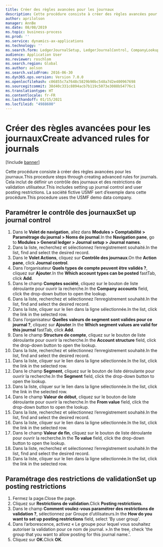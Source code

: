 ```yaml
---
title: Créer des règles avancées pour les journaux
description: Cette procédure consiste à créer des règles avancées pour les journaux.
author: aprilolson
manager: AnnBe
ms.date: 08/08/2019
ms.topic: business-process
ms.prod: ''
ms.service: dynamics-ax-applications
ms.technology: ''
ms.search.form: LedgerJournalSetup, LedgerJournalControl, CompanyLookup, LedgerJournalPostControl
audience: Application User
ms.reviewer: roschlom
ms.search.region: Global
ms.author: aolson
ms.search.validFrom: 2016-06-30
ms.dyn365.ops.version: Version 7.0.0
ms.openlocfilehash: c06855c7a7648c5829b90bc548a7d2e400967698
ms.sourcegitcommit: 38d40c331c8894acb7b119c5073e3088b54776c1
ms.translationtype: HT
ms.contentlocale: fr-FR
ms.lasthandoff: 01/15/2021
ms.locfileid: "4988600"
---
```

# <a name="create-advanced-rules-for-journals"></a><span data-ttu-id="c0316-103">Créer des règles avancées pour les journaux</span><span class="sxs-lookup"><span data-stu-id="c0316-103">Create advanced rules for journals</span></span>

[!include [banner](../../includes/banner.md)]

<span data-ttu-id="c0316-104">Cette procédure consiste à créer des règles avancées pour les journaux.</span><span class="sxs-lookup"><span data-stu-id="c0316-104">This procedure steps through creating advanced rules for journals.</span></span> <span data-ttu-id="c0316-105">Cela inclut de définir un contrôle des journaux et des restrictions de validation utilisateur.</span><span class="sxs-lookup"><span data-stu-id="c0316-105">This includes setting up journal control and user posting restrictions.</span></span> <span data-ttu-id="c0316-106">La société fictive USMF sert d’exemple dans cette procédure.</span><span class="sxs-lookup"><span data-stu-id="c0316-106">This procedure uses the USMF demo data company.</span></span>


## <a name="set-up-journal-control"></a><span data-ttu-id="c0316-107">Paramétrer le contrôle des journaux</span><span class="sxs-lookup"><span data-stu-id="c0316-107">Set up journal control</span></span>
1. <span data-ttu-id="c0316-108">Dans le **Volet de navigation**, allez dans **Modules > Comptabilité > Paramétrage du journal > Noms de journal**.</span><span class="sxs-lookup"><span data-stu-id="c0316-108">In the **Navigation pane**, go to **Modules > General ledger > Journal setup > Journal names**.</span></span>
2. <span data-ttu-id="c0316-109">Dans la liste, recherchez et sélectionnez l’enregistrement souhaité.</span><span class="sxs-lookup"><span data-stu-id="c0316-109">In the list, find and select the desired record.</span></span>
3. <span data-ttu-id="c0316-110">Dans le **Volet Actions**, cliquez sur **Contrôle des journaux**.</span><span class="sxs-lookup"><span data-stu-id="c0316-110">On the **Action pane**, click **Journal control**.</span></span>
4. <span data-ttu-id="c0316-111">Dans l’organisateur **Quels types de compte peuvent être validés ?**, cliquez sur **Ajouter**.</span><span class="sxs-lookup"><span data-stu-id="c0316-111">In the **Which account types can be posted** fastTab, click **Add**.</span></span>
5. <span data-ttu-id="c0316-112">Dans le champ **Comptes société**, cliquez sur le bouton de liste déroulante pour ouvrir la recherche.</span><span class="sxs-lookup"><span data-stu-id="c0316-112">In the **Company accounts** field, click the drop-down button to open the lookup.</span></span>
6. <span data-ttu-id="c0316-113">Dans la liste, recherchez et sélectionnez l’enregistrement souhaité.</span><span class="sxs-lookup"><span data-stu-id="c0316-113">In the list, find and select the desired record.</span></span>
7. <span data-ttu-id="c0316-114">Dans la liste, cliquer sur le lien dans la ligne sélectionnée.</span><span class="sxs-lookup"><span data-stu-id="c0316-114">In the list, click the link in the selected row.</span></span>
8. <span data-ttu-id="c0316-115">Dans l’organisateur **Quelles valeurs de segment sont valides pour ce journal ?**, cliquez sur **Ajouter**.</span><span class="sxs-lookup"><span data-stu-id="c0316-115">In the **Which segment values are valid for this journal** fastTab, click **Add**.</span></span>
9. <span data-ttu-id="c0316-116">Dans le champ **Structure de compte**, cliquez sur le bouton de liste déroulante pour ouvrir la recherche.</span><span class="sxs-lookup"><span data-stu-id="c0316-116">In the **Account structure** field, click the drop-down button to open the lookup.</span></span>
10. <span data-ttu-id="c0316-117">Dans la liste, recherchez et sélectionnez l’enregistrement souhaité.</span><span class="sxs-lookup"><span data-stu-id="c0316-117">In the list, find and select the desired record.</span></span>
11. <span data-ttu-id="c0316-118">Dans la liste, cliquer sur le lien dans la ligne sélectionnée.</span><span class="sxs-lookup"><span data-stu-id="c0316-118">In the list, click the link in the selected row.</span></span>
12. <span data-ttu-id="c0316-119">Dans le champ **Segment**, cliquez sur le bouton de liste déroulante pour ouvrir la recherche.</span><span class="sxs-lookup"><span data-stu-id="c0316-119">In the **Segment** field, click the drop-down button to open the lookup.</span></span>
13. <span data-ttu-id="c0316-120">Dans la liste, cliquer sur le lien dans la ligne sélectionnée.</span><span class="sxs-lookup"><span data-stu-id="c0316-120">In the list, click the link in the selected row.</span></span>
14. <span data-ttu-id="c0316-121">Dans le champ **Valeur de début**, cliquez sur le bouton de liste déroulante pour ouvrir la recherche.</span><span class="sxs-lookup"><span data-stu-id="c0316-121">In the **From value** field, click the drop-down button to open the lookup.</span></span>
15. <span data-ttu-id="c0316-122">Dans la liste, recherchez et sélectionnez l’enregistrement souhaité.</span><span class="sxs-lookup"><span data-stu-id="c0316-122">In the list, find and select the desired record.</span></span>
16. <span data-ttu-id="c0316-123">Dans la liste, cliquer sur le lien dans la ligne sélectionnée.</span><span class="sxs-lookup"><span data-stu-id="c0316-123">In the list, click the link in the selected row.</span></span>
17. <span data-ttu-id="c0316-124">Dans le champ **Valeur de fin**, cliquez sur le bouton de liste déroulante pour ouvrir la recherche.</span><span class="sxs-lookup"><span data-stu-id="c0316-124">In the **To value** field, click the drop-down button to open the lookup.</span></span>
18. <span data-ttu-id="c0316-125">Dans la liste, recherchez et sélectionnez l’enregistrement souhaité.</span><span class="sxs-lookup"><span data-stu-id="c0316-125">In the list, find and select the desired record.</span></span>
19. <span data-ttu-id="c0316-126">Dans la liste, cliquer sur le lien dans la ligne sélectionnée.</span><span class="sxs-lookup"><span data-stu-id="c0316-126">In the list, click the link in the selected row.</span></span>

## <a name="set-up-posting-restrictions"></a><span data-ttu-id="c0316-127">Paramétrage des restrictions de validation</span><span class="sxs-lookup"><span data-stu-id="c0316-127">Set up posting restrictions</span></span>
1. <span data-ttu-id="c0316-128">Fermez la page.</span><span class="sxs-lookup"><span data-stu-id="c0316-128">Close the page.</span></span>
2. <span data-ttu-id="c0316-129">Cliquez sur **Restrictions de validation**.</span><span class="sxs-lookup"><span data-stu-id="c0316-129">Click **Posting restrictions**.</span></span>
3. <span data-ttu-id="c0316-130">Dans le champ **Comment voulez-vous paramétrer des restrictions de validation ?**, sélectionnez par Groupe d’utilisateurs.</span><span class="sxs-lookup"><span data-stu-id="c0316-130">In the **How do you want to set up posting restrictions** field, select 'By user group'.</span></span>
4. <span data-ttu-id="c0316-131">Dans l’arborescence, activez « Le groupe pour lequel vous souhaitez autoriser la validation pour ce nom de journal. ».</span><span class="sxs-lookup"><span data-stu-id="c0316-131">In the tree, check 'the group that you want to allow posting for this journal name.'.</span></span>
5. <span data-ttu-id="c0316-132">Cliquez sur **OK**.</span><span class="sxs-lookup"><span data-stu-id="c0316-132">Click **OK**.</span></span>

